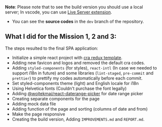 
**Note**: Please note that to see the build version you should use a local server; In vscode, you can use [Live Server extension](https://github.com/ritwickdey/vscode-live-server).
* You can see the **source codes** in the `dev` branch of the repository.


## What I did for the Mission 1, 2 and 3:
The steps resulted to the final SPA application:
* Initialize a simple react project with [cra redux template](https://github.com/reduxjs/cra-template-redux/).
* Adding new favicon and logos and removed the default cra codes.
* Adding `styled-components` (for styles), `react-intl` (In case we needed to support i18n in future) and some libraries (`lint-staged`, `pre-commit` and `prettier`) to prettify my codes automatically before each commit.
* Set styled-components theme (light) and English locale for i18n
* Using Helvetica fonts (Couldn't purchase the font legally)
* Adding [@wojtekmaj/react-daterange-picker](https://github.com/wojtekmaj/react-daterange-picker) for date range picker
* Creating separate components for the page
* Adding mock data file
* Adding function of the page and sorting (columns of date and from)
* Make the page responsive
* Creating the build version, Adding `IMPROVEMENTS.md` and `REPORT.md`.